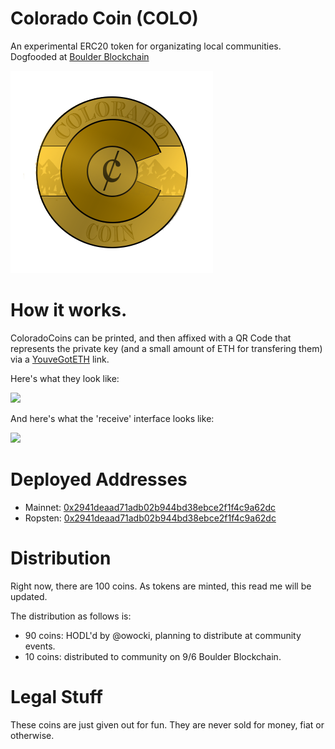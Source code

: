 # Colorado Coin (COLO)

An experimental ERC20 token for organizating local communities.  Dogfooded at [Boulder Blockchain](https://www.meetup.com/Boulder-Blockchain/)


<img src='img/coin.png'>

# How it works.

ColoradoCoins can be printed, and then affixed with a QR Code that represents the private key (and a small amount of ETH for transfering them) via a [YouveGotETH](https://youvegoteth.github.io) link.

Here's what they look like:

<img src='img/coloradocoin_build1.gif'/>

And here's what the 'receive' interface looks like:

<img src='img/receive.gif'/>


# Deployed Addresses

* Mainnet: [0x2941deaad71adb02b944bd38ebce2f1f4c9a62dc](https://etherscan.io/address/0x2941deaad71adb02b944bd38ebce2f1f4c9a62dc)
* Ropsten: [0x2941deaad71adb02b944bd38ebce2f1f4c9a62dc](https://ropsten.etherscan.io/address/0x2941deaad71adb02b944bd38ebce2f1f4c9a62dc)

# Distribution

Right now, there are 100 coins.  As tokens are minted, this read me will be updated.

The distribution as follows is:

* 90 coins: HODL'd by @owocki, planning to distribute at community events.
* 10 coins: distributed to community on 9/6 Boulder Blockchain.

# Legal Stuff

These coins are just given out for fun.  They are never sold for money, fiat or otherwise.

